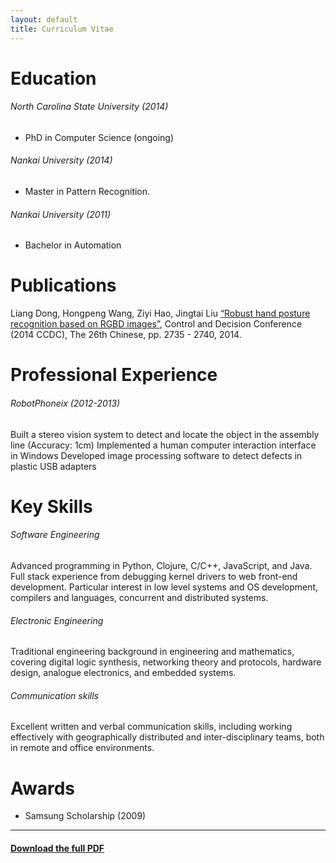 ```yaml
---
layout: default
title: Curriculum Vitae
---
```


# Education

###### North Carolina State University (2014)

 * PhD in Computer Science (ongoing)

###### Nankai  University (2014)

 * Master in Pattern Recognition.

###### Nankai University (2011)

* Bachelor in Automation

# Publications

Liang Dong, Hongpeng Wang, Ziyi Hao, Jingtai Liu
[“Robust hand posture recognition based on RGBD images”](http://ieeexplore.ieee.org/xpls/abs_all.jsp?arnumber=6852636),
Control and Decision Conference (2014 CCDC), The 26th Chinese, pp. 2735 - 2740, 2014.

# Professional Experience

###### RobotPhoneix   (2012-2013)

Built a stereo vision system to detect and locate the object in the assembly line (Accuracy: 1cm)
Implemented a human computer interaction interface in Windows
Developed image processing software to detect defects in plastic USB adapters

# Key Skills

###### Software Engineering

Advanced programming in Python, Clojure, C/C++, JavaScript, and
Java. Full stack experience from debugging kernel drivers to web
front-end development. Particular interest in low level systems and OS
development, compilers and languages, concurrent and distributed
systems.

###### Electronic Engineering

Traditional engineering background in engineering and mathematics,
covering digital logic synthesis, networking theory and protocols,
hardware design, analogue electronics, and embedded systems.

###### Communication skills

Excellent written and verbal communication skills, including working
effectively with geographically distributed and inter-disciplinary
teams, both in remote and office environments.

# Awards

* Samsung Scholarship  (2009)


----

#### [Download the full PDF](CV_LiangDong.pdf)
